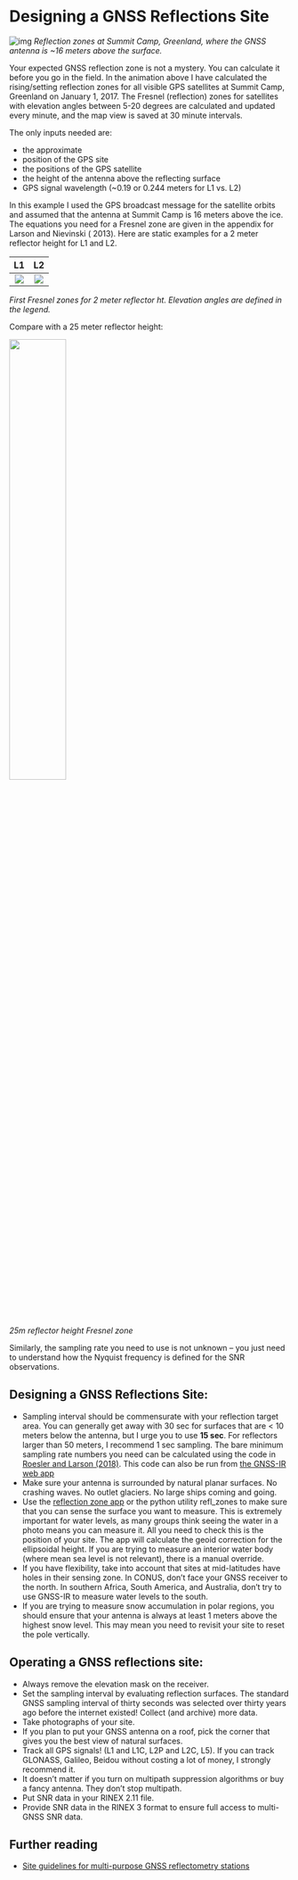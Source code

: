 # Designing a GNSS Reflections Site

![img](http://www.kristinelarson.net/wp-content/uploads/2017/12/smm3_anim_new-1.gif)
*Reflection zones at Summit Camp, Greenland, where the GNSS antenna is ~16 meters above the surface.*

Your expected GNSS reflection zone is not a mystery. You can calculate it before you go in the field. In the animation
above I have calculated the rising/setting reflection zones for all visible GPS satellites at Summit Camp, Greenland on
January 1, 2017. The Fresnel (reflection) zones for satellites with elevation angles between 5-20 degrees are calculated
and updated every minute, and the map view is saved at 30 minute intervals.

The only inputs needed are:

* the approximate
* position of the GPS site
* the positions of the GPS satellite
* the height of the antenna above the reflecting surface
* GPS signal wavelength (~0.19 or 0.244 meters for L1 vs. L2)

In this example I used the GPS broadcast message for the satellite orbits and assumed that the antenna at Summit Camp is
16 meters above the ice. The equations you need for a Fresnel zone are given in the appendix for Larson and Nievinski (
2013). Here are static examples for a 2 meter reflector height for L1 and L2.

L1             |  L2
:-------------------------:|:-------------------------:
![](https://www.kristinelarson.net/wp-content/uploads/2018/01/p041_mapview_2m_l1-651x666.png)  |  ![](https://www.kristinelarson.net/wp-content/uploads/2018/01/p041_mapview_2m_l2-651x666.png)

*First Fresnel zones for 2 meter reflector ht. Elevation angles are defined in the legend.*

Compare with a 25 meter reflector height:

<img src="https://www.kristinelarson.net/wp-content/uploads/2018/01/p041_mapview_25m-651x637.png"  width="45%">

*25m reflector height Fresnel zone*

Similarly, the sampling rate you need to use is not unknown – you just need to understand how the Nyquist frequency is
defined for the SNR observations.

## Designing a GNSS Reflections Site:

* Sampling interval should be commensurate with your reflection target area. You can generally get away with 30 sec for
  surfaces that are < 10 meters below the antenna, but I urge you to use **15 sec**. For reflectors larger than 50
  meters, I recommend 1 sec sampling. The bare minimum sampling rate numbers you need can be calculated using the code
  in [Roesler and Larson (2018)](https://link.springer.com/article/10.1007/s10291-018-0744-8). This code can also be run 
  from [the GNSS-IR web app](https://gnss-reflections.org/rzones)
* Make sure your antenna is surrounded by natural planar surfaces. No crashing waves. No outlet glaciers. No large ships
  coming and going.
* Use the [reflection zone app](https://gnss-reflections.org) or the python utility refl_zones to 
make sure that you can sense the surface you want to measure. This is extremely
  important for water levels, as many groups think seeing the water in a photo means you can measure it. All you need to
  check this is the position of your site. The app will calculate the geoid correction for the ellipsoidal height. If
  you are trying to measure an interior water body (where mean sea level is not relevant), there is a manual override.
* If you have flexibility, take into account that sites at mid-latitudes have holes in their sensing zone. In CONUS,
  don’t face your GNSS receiver to the north. In southern Africa, South America, and Australia, don’t try to use GNSS-IR
  to measure water levels to the south.
* If you are trying to measure snow accumulation in polar regions, you should ensure that your antenna is always at
  least 1 meters above the highest snow level. This may mean you need to revisit your site to reset the pole vertically.

## Operating a GNSS reflections site:

* Always remove the elevation mask on the receiver.
* Set the sampling interval by evaluating reflection surfaces. The standard GNSS sampling interval of thirty seconds was
  selected over thirty years ago before the internet existed!  Collect (and archive) more data.
* Take photographs of your site.
* If you plan to put your GNSS antenna on a roof, pick the corner that gives you the best view of natural surfaces.
* Track all GPS signals! (L1 and L1C, L2P and L2C, L5). If you can track GLONASS, Galileo, Beidou without costing a lot
  of money, I strongly recommend it.
* It doesn’t matter if you turn on multipath suppression algorithms or buy a fancy antenna. They don’t stop multipath.
* Put SNR data in your RINEX 2.11 file.
* Provide SNR data in the RINEX 3 format to ensure full access to multi-GNSS SNR data.

## Further reading
* [Site guidelines for multi-purpose GNSS reflectometry stations](https://doi.org/10.5281/zenodo.3660744)
